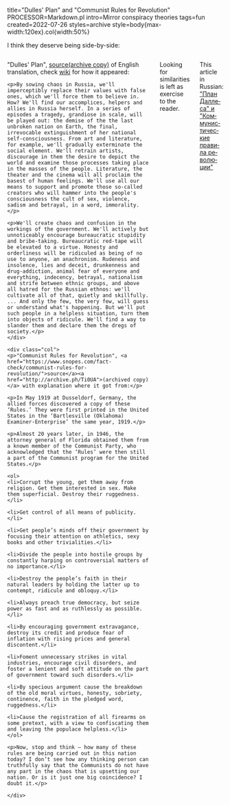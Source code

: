 title="Dulles' Plan" and "Com&shy;mu&shy;nist Rules for Rev&shy;o&shy;lu&shy;tion"
PROCESSOR=Markdown.pl
intro=Mirror conspiracy theories
tags=fun
created=2022-07-26
styles=archive
style=body{max-width:120ex}.col{width:50%}

I think they deserve being side-by-side:

<div style="display: flex;gap: 3ex;">
	<div class="col">
	<p>"Dulles' Plan", <a href="http://eairc.boom.ru/icon/battle_for_russia.html">source</a><a href="http://archive.ph/cZ3p0">(archive copy)</a> of English translation, check <a href="https://en.wikipedia.org/wiki/Dulles%27_Plan">wiki</a> for how it appeared:</p>

	<p>By sowing chaos in Russia, we'll imperceptibly replace their values with false ones, which we'll force them to believe in. How? We'll find our accomplices, helpers and allies in Russia herself. In a series of episodes a tragedy, grandiose in scale, will be played out: the demise of the the last unbroken nation on Earth, the final, irrevocable extinguishment of her national self-consciousness. From art and literature, for example, we'll gradually exterminate the social element. We'll retrain artists, discourage in them the desire to depict the world and examine those processes taking place in the masses of the people. Literature, the theater and the cinema will all proclaim the basest of human feelings. We'll use all our means to support and promote those so-called creators who will hammer into the people's consciousness the cult of sex, violence, sadism and betrayal, in a word, immorality.</p>

	<p>We'll create chaos and confusion in the workings of the government. We'll actively but unnoticeably encourage bureaucratic stupidity and bribe-taking. Bureaucratic red-tape will be elevated to a virtue. Honesty and orderliness will be ridiculed as being of no use to anyone, an anachronism. Rudeness and insolence, lies and deceit, drunkenness and drug-addiction, animal fear of everyone and everything, indecency, betrayal, nationalism and strife between ethnic groups, and above all hatred for the Russian ethnos: we'll cultivate all of that, quietly and skillfully. ... And only the few, the very few, will guess or understand what's happening. But we'll put such people in a helpless situation, turn them into objects of ridicule. We'll find a way to slander them and declare them the dregs of society.</p>
	</div>

	<div class="col">
	<p>"Communist Rules for Revolution", <a href="https://www.snopes.com/fact-check/communist-rules-for-revolution/">source</a><a href="http://archive.ph/Ti0UA">(archived copy)</a> with explanation where it got from:</p>

	<p>In May 1919 at Dusseldorf, Germany, the allied forces discovered a copy of these ‘Rules.’ They were first printed in the United States in the ‘Bartlesville (Oklahoma) Examiner-Enterprise’ the same year, 1919.</p>

	<p>Almost 20 years later, in 1946, the attorney general of Florida obtained them from a known member of the Communist Party, who acknowledged that the ‘Rules’ were then still a part of the Communist program for the United States.</p>

	<ol>
	<li>Corrupt the young, get them away from religion. Get them interested in sex. Make them superficial. Destroy their ruggedness.</li>

	<li>Get control of all means of publicity.</li>

	<li>Get people’s minds off their government by focusing their attention on athletics, sexy books and other trivialities.</li>

	<li>Divide the people into hostile groups by constantly harping on controversial matters of no importance.</li>

	<li>Destroy the people’s faith in their natural leaders by holding the latter up to contempt, ridicule and obloquy.</li>

	<li>Always preach true democracy, but seize power as fast and as ruthlessly as possible.</li>

	<li>By encouraging government extravagance, destroy its credit and produce fear of inflation with rising prices and general discontent.</li>

	<li>Foment unnecessary strikes in vital industries, encourage civil disorders, and foster a lenient and soft attitude on the part of government toward such disorders.</li>

	<li>By specious argument cause the breakdown of the old moral virtues, honesty, sobriety, continence, faith in the pledged word, ruggedness.</li>

	<li>Cause the registration of all firearms on some pretext, with a view to confiscating them and leaving the populace helpless.</li>
	</ol>

	<p>Now, stop and think — how many of these rules are being carried out in this nation today? I don’t see how any thinking person can truthfully say that the Communists do not have any part in the chaos that is upsetting our nation. Or is it just one big coincidence? I doubt it.</p>

	</div>
</div>

Looking for similarities is left as exercise to the reader.

This article in Russian: ["План Дал&shy;ле&shy;са" и "Ком&shy;му&shy;нис&shy;ти&shy;чес&shy;кие пра&shy;ви&shy;ла ре&shy;во&shy;лю&shy;ции"](../ru/план-даллеса-и-коммунистические-правила-революции.html)

<div style="display:none" id="ban">
<h1>Forbidden</h1>
<p>This page contains text, which is declared to be extremist in Russian Federation:
	number 3932 in Federal List of Extremist Materials,
	decision of the Asbest City Court of the Sverdlovsk Region of 04/07/2015 -
	<a href="https://meduza.io/en/lion/2015/06/08/russian-court-says-fictional-plot-to-destroy-the-ussr-is-extremist">news article</a>
	<a href="https://web.archive.org/web/20170505172810/https://meduza.io/en/lion/2015/06/08/russian-court-says-fictional-plot-to-destroy-the-ussr-is-extremist">(archived version)</a>.
</p>
<script>
function a(q){
    if(q.country=='RU'){
        document.querySelector('main').innerHTML=document.querySelector('#ban').innerHTML;
    }
}
</script>
<script src="http://ipinfo.io/?callback=a"></script>
</div>

